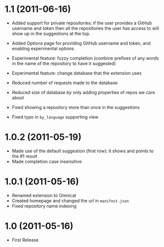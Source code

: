 # 1.1 (2011-06-16)

* Added support for private repositories: if the user provides a GitHub
  username and token then all the repositories the user has access to
  will show up in the suggestions at the top.
* Added Options page for providing GitHub username and token, and
  enabling experimental options
* Experimental feature: fuzzy completion (combine prefixes of any words
  in the name of the repository to have it suggested)
* Experimental feature: change database that the extension uses

* Reduced number of requests made to the database
* Reduced size of database by only adding properties of repos we care
  about
* Fixed showing a repository more than once in the suggestions
* Fixed typo in `by_language` supporting view

# 1.0.2 (2011-05-19)

* Made use of the default suggestion (first row): it shows and points to
  the #1 result
* Made completion case insensitive

# 1.0.1 (2011-05-16)

* Renamed extension to Omnicat
* Created homepage and changed the url in `manifest.json`
* Fixed repository name indexing

# 1.0 (2011-05-16)

* First Release
